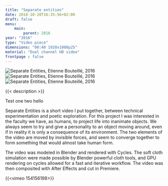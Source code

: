```yaml
---
title: "Separate entities"
date: 2018-10-20T16:35:56+02:00
draft: false
menu:
    main:   
        parent: 2016
year: "2016"
type: "Video piece"
dimensions: "00:40 1920x1080p25"
material: "Dual channel HD video"
frontpage : false 
---
```


![Separate Entities, Etienne Bouteillé, 2016](/img/separate_entities1.jpg)
![Separate Entities, Etienne Bouteillé, 2016](/img/separate_entities2.jpg)
![Separate Entities, Etienne Bouteillé, 2016](/img/separate_entities3.jpg)

{{< description >}}

Test one two hello

Separate Entities is a short video I put together, between technical experimentation and poetic exploration. For this project I was interested in the faculty we have, as humans, to project life into inanimate objects. We always seem to try and give a personality to an object moving around, even if in reality it is only a consequence of its environment. The two elements of the video are moved by invisible forces, and seem to converge together to form something that would almost take human form.
					
The video was modeled in Blender and rendered with Cycles. The soft cloth simulation were made possible by Blender powerful cloth  tools, and GPU rendering on cycles allowed for a fast and iterative workflow. The video was then composited with After Effects and cut in Premiere.

{{<vimeo 154156198>}}